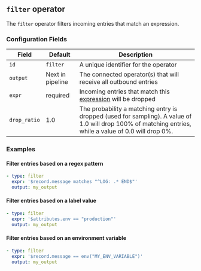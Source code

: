 ## `filter` operator

The `filter` operator filters incoming entries that match an expression.

### Configuration Fields

| Field        | Default          | Description                                                                                     |
| ---          | ---              | ---                                                                                             |
| `id`         | `filter`         | A unique identifier for the operator                                                            |
| `output`     | Next in pipeline | The connected operator(s) that will receive all outbound entries                                |
| `expr`       | required         | Incoming entries that match this [expression](/docs/types/expression.md) will be dropped        |
| `drop_ratio` | 1.0              | The probability a matching entry is dropped (used for sampling). A value of 1.0 will drop 100% of matching entries, while a value of 0.0 will drop 0%. |

### Examples

#### Filter entries based on a regex pattern

```yaml
- type: filter
  expr: '$record.message matches "^LOG: .* END$"'
  output: my_output
```

#### Filter entries based on a label value

```yaml
- type: filter
  expr: '$attributes.env == "production"'
  output: my_output
```

#### Filter entries based on an environment variable

```yaml
- type: filter
  expr: '$record.message == env("MY_ENV_VARIABLE")'
  output: my_output
```
